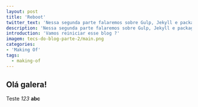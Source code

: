 ```yaml
---
layout: post
title: 'Reboot'
twitter_text: 'Nessa segunda parte falaremos sobre Gulp, Jekyll e package.json.'
description: 'Nessa segunda parte falaremos sobre Gulp, Jekyll e package.json.'
introduction: 'Vamos reiniciar esse blog ?'
imagem: tecs-do-blog-parte-2/main.png
categories:
- 'Making Of'
tags:
  - making-of
---
```


## Olá galera! 

Teste _123_ **abc** 